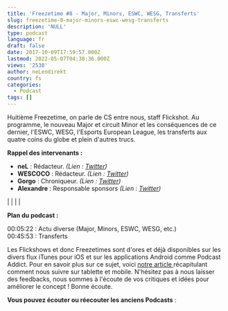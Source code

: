 ```yaml
---
title: 'Freezetime #8 - Major, Minors, ESWC, WESG, Transferts'
slug: freezetime-8-major-minors-eswc-wesg-transferts
description: 'NULL'
type: podcast
language: fr
draft: false
date: 2017-10-09T17:59:57.000Z
lastmod: 2022-05-07T04:38:36.000Z
views: '2530'
author: neLendirekt
country: fs
categories:
  - Podcast
tags: []
---
```

Huitième Freezetime, on parle de CS entre nous, staff Flickshot. Au programme, le nouveau Major et circuit Minor et les conséquences de ce dernier, l'ESWC, WESG, l'Esports European League, les transferts aux quatre coins du globe et plein d'autres trucs.

**Rappel des intervenants :**

* **neL** : Rédacteur. _(Lien : [Twitter](https://twitter.com/neLendirekt))_
* **WESCOCO** : Rédacteur. _(Lien : [Twitter](https://twitter.com/WESCOCO%5F))_
* **Gorgo** : Chroniqueur. _(Lien : [Twitter](https://twitter.com/Gorgorot38))_
* **Alexandre** : Responsable sponsors _(Lien : [Twitter](https://twitter.com/CaquelardAlex))_

|  |
|  |

**Plan du podcast :**

00:05:22 : Actu diverse (Major, Minors, ESWC, WESG, etc.)  
00:45:53 : Transferts

Les Flickshows et donc Freezetimes sont d'ores et déjà disponibles sur les divers flux iTunes pour iOS et sur les applications Android comme Podcast Addict. Pour en savoir plus sur ce sujet, voici [notre article ](https:///flash/comment-ecouter-le-flickshow-sur-telephone-et-tablette/209)récapitulant comment nous suivre sur tablette et mobile. N'hésitez pas à nous laisser des feedbacks, nous sommes à l'écoute de vos critiques et idées pour améliorer le concept ! Bonne écoute.

**Vous pouvez écouter ou réecouter les anciens Podcasts** :
